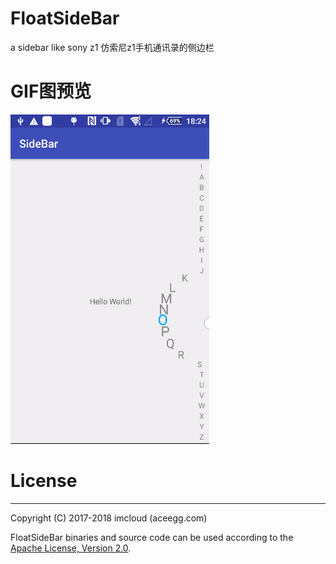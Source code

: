 # FloatSideBar

a sidebar like sony z1
仿索尼z1手机通讯录的侧边栏

# GIF图预览

![](https://github.com/imcloud/FloatSideBar/blob/master/sidebar.gif)

# License
-------
Copyright (C) 2017-2018 imcloud (aceegg.com)

FloatSideBar binaries and source code can be used according to the [Apache License, Version 2.0](LICENSE).
